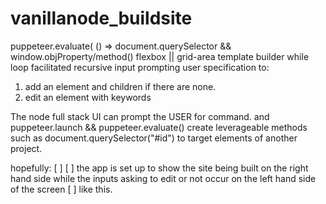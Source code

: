 # vanillanode_buildsite
puppeteer.evaluate( () => document.querySelector &amp;&amp; window.objProperty/method() flexbox || grid-area template builder 
while loop facilitated recursive input prompting user specification to:
1) add an element and children if there are none. 
2) edit an element with keywords

The node full stack UI can prompt the USER for command. and puppeteer.launch && puppeteer.evaluate() 
create leverageable methods such as document.querySelector("#id") to target elements of another project.

hopefully:
[      ] [       ]
the app is set up to show the site being built on the right hand side 
while the inputs asking to edit or not occur on the left hand side of the screen [    ] like this.
